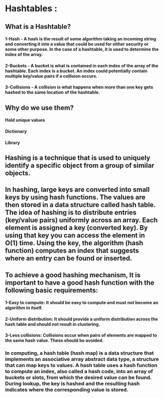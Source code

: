 # Hashtables :
## What is a Hashtable? 
#### 1-Hash - A hash is the result of some algorithm taking an incoming string and converting it into a value that could be used for either security or some other purpose. In the case of a hashtable, it is used to determine the index of the array.
#### 2-Buckets - A bucket is what is contained in each index of the array of the hashtable. Each index is a bucket. An index could potentially contain multiple key/value pairs if a collision occurs.
#### 3-Collisions - A collision is what happens when more than one key gets hashed to the same location of the hashtable.

## Why do we use them?
#### Hold unique values
#### Dictionary
#### Library

## Hashing is a technique that is used to uniquely identify a specific object from a group of similar objects.

## In hashing, large keys are converted into small keys by using hash functions. The values are then stored in a data structure called hash table. The idea of hashing is to distribute entries (key/value pairs) uniformly across an array. Each element is assigned a key (converted key). By using that key you can access the element in O(1) time. Using the key, the algorithm (hash function) computes an index that suggests where an entry can be found or inserted.

## To achieve a good hashing mechanism, It is important to have a good hash function with the following basic requirements:

#### 1-Easy to compute: It should be easy to compute and must not become an algorithm in itself.

#### 2-Uniform distribution: It should provide a uniform distribution across the hash table and should not result in clustering.

#### 3-Less collisions: Collisions occur when pairs of elements are mapped to the same hash value. These should be avoided.

### In computing, a hash table (hash map) is a data structure that implements an associative array abstract data type, a structure that can map keys to values. A hash table uses a hash function to compute an index, also called a hash code, into an array of buckets or slots, from which the desired value can be found. During lookup, the key is hashed and the resulting hash indicates where the corresponding value is stored.

